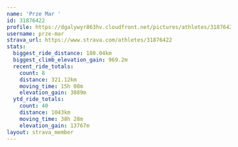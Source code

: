 ```yaml
---
name: 'Prze Mar '
id: 31876422
profile: https://dgalywyr863hv.cloudfront.net/pictures/athletes/31876422/22548952/4/large.jpg
username: prze-mar
strava_url: https://www.strava.com/athletes/31876422
stats:
  biggest_ride_distance: 180.04km
  biggest_climb_elevation_gain: 969.2m
  recent_ride_totals:
    count: 8
    distance: 321.12km
    moving_time: 15h 08m
    elevation_gain: 3089m
  ytd_ride_totals:
    count: 40
    distance: 1043km
    moving_time: 38h 28m
    elevation_gain: 13767m
layout: strava_member
--- 
```


